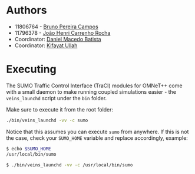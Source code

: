 # Authors

- 11806764 - [Bruno Pereira Campos](brunopereira@usp.br)
- 11796378 - [João Henri Carrenho Rocha](joao.henri@usp.br)
- Coordinator: [Daniel Macedo Batista](batista@ime.usp.br)
- Coordinator: [Kifayat Ullah](kifayat@ime.usp.br)

# Executing

The SUMO Traffic Control Interface (TraCI) modules for OMNeT++ come with a small daemon to make running coupled simulations easier - the `veins_launchd` script under the `bin` folder.

Make sure to execute it from the root folder:
```bash
./bin/veins_launchd -vv -c sumo
```

Notice that this assumes you can execute `sumo` from anywhere. If this is not the case, check your `SUMO_HOME` variable and replace accordingly, example:
```bash
$ echo $SUMO_HOME
/usr/local/bin/sumo

$ ./bin/veins_launchd -vv -c /usr/local/bin/sumo
```
